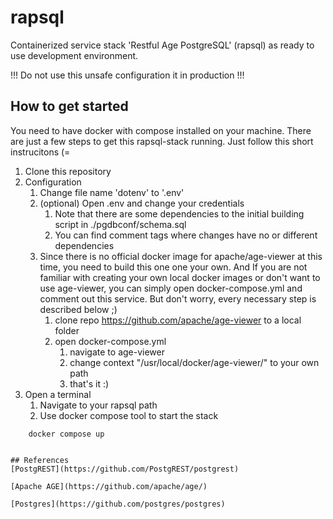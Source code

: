 # rapsql #
Containerized service stack 'Restful Age PostgreSQL' (rapsql) as ready to use development environment.

!!! Do not use this unsafe configuration it in production !!!

## How to get started ##
You need to have docker with compose installed on your machine. There are just a few steps to get this rapsql-stack running. Just follow this short instrucitons (=

1. Clone this repository 
2. Configuration
    1. Change file name 'dotenv' to '.env'
    2. (optional) Open .env and change your credentials
        1. Note that there are some dependencies to the initial building script in ./pgdbconf/schema.sql
        2. You can find comment tags where changes have no or different dependencies
    3. Since there is no official docker image for apache/age-viewer at this time, you need to build this one one your own. And If you are not familiar with creating your own local docker images or don't want to use age-viewer, you can simply open docker-compose.yml and comment out this service. But don't worry, every necessary step is described below ;)
        1. clone repo https://github.com/apache/age-viewer to a local folder
        2. open docker-compose.yml 
            1. navigate to age-viewer
            2. change context "/usr/local/docker/age-viewer/" to your own path
            3. that's it :)
3. Open a terminal
    1. Navigate to your rapsql path
    2. Use docker compose tool to start the stack
~~~
    docker compose up
    

## References
[PostgREST](https://github.com/PostgREST/postgrest)

[Apache AGE](https://github.com/apache/age/)

[Postgres](https://github.com/postgres/postgres)


         